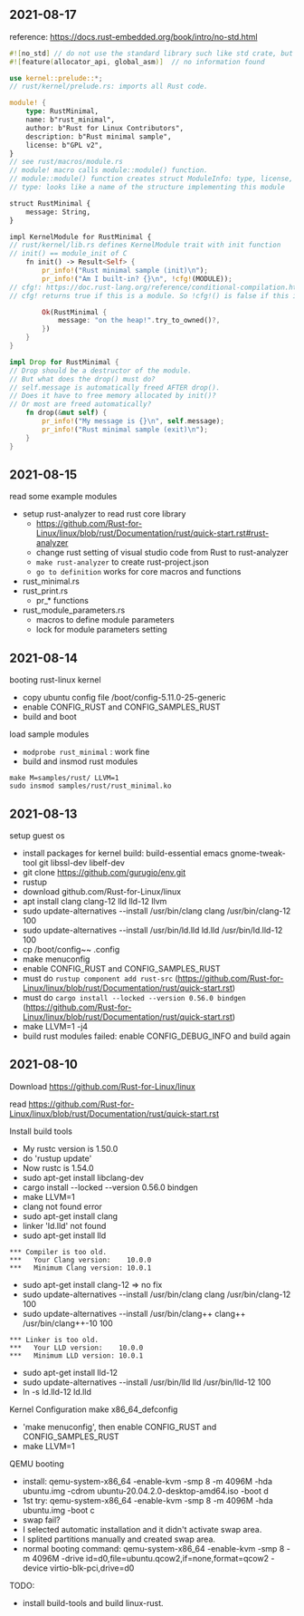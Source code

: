 ## 2021-08-17

reference: https://docs.rust-embedded.org/book/intro/no-std.html

```rust
#![no_std] // do not use the standard library such like std crate, but it still link core crate.
#![feature(allocator_api, global_asm)]  // no information found

use kernel::prelude::*;
// rust/kernel/prelude.rs: imports all Rust code.

module! {
    type: RustMinimal,
    name: b"rust_minimal",
    author: b"Rust for Linux Contributors",
    description: b"Rust minimal sample",
    license: b"GPL v2",
}
// see rust/macros/module.rs
// module! macro calls module::module() function.
// module::module() function creates struct ModuleInfo: type, license, name, author(option), description(option), alias(option), params(option)
// type: looks like a name of the structure implementing this module

struct RustMinimal {
    message: String,
}

impl KernelModule for RustMinimal {
// rust/kernel/lib.rs defines KernelModule trait with init function
// init() == module_init of C
    fn init() -> Result<Self> {
        pr_info!("Rust minimal sample (init)\n");
        pr_info!("Am I built-in? {}\n", !cfg!(MODULE));
// cfg!: https://doc.rust-lang.org/reference/conditional-compilation.html
// cfg! returns true if this is a module. So !cfg!() is false if this is a module.

        Ok(RustMinimal {
            message: "on the heap!".try_to_owned()?,
        })
    }
}

impl Drop for RustMinimal {
// Drop should be a destructor of the module.
// But what does the drop() must do?
// self.message is automatically freed AFTER drop().
// Does it have to free memory allocated by init()?
// Or most are freed automatically?
    fn drop(&mut self) {
        pr_info!("My message is {}\n", self.message);
        pr_info!("Rust minimal sample (exit)\n");
    }
}

```

## 2021-08-15
read some example modules
- setup rust-analyzer to read rust core library
  * https://github.com/Rust-for-Linux/linux/blob/rust/Documentation/rust/quick-start.rst#rust-analyzer
  * change rust setting of visual studio code from Rust to rust-analyzer
  * `make rust-analyzer` to create rust-project.json
  * `go to definition` works for core macros and functions
- rust_minimal.rs
- rust_print.rs
  * pr_* functions
- rust_module_parameters.rs
  * macros to define module parameters
  * lock for module parameters setting

## 2021-08-14
booting rust-linux kernel
- copy ubuntu config file /boot/config-5.11.0-25-generic
- enable CONFIG_RUST and CONFIG_SAMPLES_RUST
- build and boot

load sample modules
- `modprobe rust_minimal` : work fine
- build and insmod rust modules
```
make M=samples/rust/ LLVM=1
sudo insmod samples/rust/rust_minimal.ko
```

## 2021-08-13
setup guest os
- install packages for kernel build: build-essential emacs gnome-tweak-tool git libssl-dev libelf-dev
- git clone https://github.com/gurugio/env.git
- rustup
- download github.com/Rust-for-Linux/linux
- apt install clang clang-12 lld lld-12 llvm 
- sudo update-alternatives --install /usr/bin/clang clang /usr/bin/clang-12 100
- sudo update-alternatives --install /usr/bin/ld.lld ld.lld /usr/bin/ld.lld-12 100
- cp /boot/config~~ .config
- make menuconfig
- enable CONFIG_RUST and CONFIG_SAMPLES_RUST 
- must do `rustup component add rust-src` (https://github.com/Rust-for-Linux/linux/blob/rust/Documentation/rust/quick-start.rst)
- must do `cargo install --locked --version 0.56.0 bindgen`  (https://github.com/Rust-for-Linux/linux/blob/rust/Documentation/rust/quick-start.rst)
- make LLVM=1 -j4
- build rust modules failed: enable CONFIG_DEBUG_INFO and build again

## 2021-08-10
Download https://github.com/Rust-for-Linux/linux

read https://github.com/Rust-for-Linux/linux/blob/rust/Documentation/rust/quick-start.rst

Install build tools
- My rustc version is 1.50.0
- do 'rustup update'
- Now rustc is 1.54.0
- sudo apt-get install libclang-dev
- cargo install --locked --version 0.56.0 bindgen
- make LLVM=1
- clang not found error
- sudo apt-get install clang
- linker 'ld.lld' not found
- sudo apt-get install lld
```
*** Compiler is too old.
***   Your Clang version:    10.0.0
***   Minimum Clang version: 10.0.1
```
- sudo apt-get install clang-12 => no fix
- sudo update-alternatives --install /usr/bin/clang clang /usr/bin/clang-12 100
- sudo update-alternatives --install /usr/bin/clang++ clang++ /usr/bin/clang++-10 100
```
*** Linker is too old.
***   Your LLD version:    10.0.0
***   Minimum LLD version: 10.0.1
```
- sudo apt-get install lld-12
- sudo update-alternatives --install /usr/bin/lld lld /usr/bin/lld-12 100
- ln -s ld.lld-12 ld.lld

Kernel Configuration
make x86_64_defconfig
- 'make menuconfig', then enable CONFIG_RUST and CONFIG_SAMPLES_RUST
- make LLVM=1

QEMU booting
- install: qemu-system-x86_64 -enable-kvm -smp 8 -m 4096M -hda ubuntu.img -cdrom ubuntu-20.04.2.0-desktop-amd64.iso -boot d 
- 1st try: qemu-system-x86_64 -enable-kvm -smp 8 -m 4096M -hda ubuntu.img -boot c
- swap fail?
- I selected automatic installation and it didn't activate swap area.
- I splited partitions manually and created swap area.
- normal booting command: qemu-system-x86_64 -enable-kvm -smp 8 -m 4096M -drive id=d0,file=ubuntu.qcow2,if=none,format=qcow2 -device virtio-blk-pci,drive=d0


TODO:
- install build-tools and build linux-rust.
